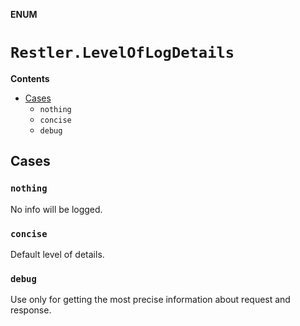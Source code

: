 **ENUM**

# `Restler.LevelOfLogDetails`

**Contents**

- [Cases](#cases)
  - `nothing`
  - `concise`
  - `debug`

## Cases
### `nothing`

No info will be logged.

### `concise`

Default level of details.

### `debug`

Use only for getting the most precise information about request and response.
